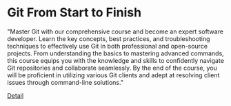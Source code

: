 # Git From Start to Finish

"Master Git with our comprehensive course and become an expert software developer. Learn the key concepts, best practices, and troubleshooting techniques to effectively use Git in both professional and open-source projects. From understanding the basics to mastering advanced commands, this course equips you with the knowledge and skills to confidently navigate Git repositories and collaborate seamlessly. By the end of the course, you will be proficient in utilizing various Git clients and adept at resolving client issues through command-line solutions." 

[Detail](https://eduitfree.com/courses/git-from-start-to-finish)